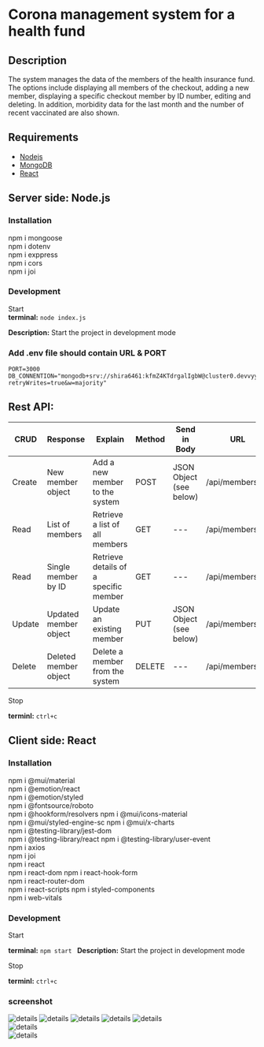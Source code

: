 
# Corona management system for a health fund

## Description
The system manages the data of the members of the health insurance fund.
The options include displaying all members of the checkout, adding a new member, displaying a specific checkout member by ID number, editing and deleting.
In addition, morbidity data for the last month and the number of recent vaccinated are also shown.

## Requirements 
- [Nodejs](https://nodejs.org) 
- [MongoDB](https://www.mongodb.com) 
- [React](https://react.dev/)

## Server side: Node.js 

### Installation
npm i mongoose  
npm i dotenv  
npm i exppress  
npm i cors  
npm i joi  

### Development
Start  
**terminal:** `node index.js ` 

**Description:** Start the project in development mode
### Add .env file should contain URL & PORT
    PORT=3000
    DB_CONNENTION="mongodb+srv://shira6461:kfmZ4KTdrgalIgbW@cluster0.devvyyu.mongodb.net/project?retryWrites=true&w=majority"


## Rest API:

| CRUD   | Response              | Explain                 | Method | Send in Body | URL                  |
|--------|-----------------------|------------------------|--------|--------------|-----------------------|
| Create | New member object       | Add a new member to the system | POST   | JSON Object (see below) | /api/members           |
| Read   | List of members         | Retrieve a list of all members | GET    |    ---          | /api/members           |
| Read   | Single member by ID     | Retrieve details of a specific member | GET    | ---         | /api/members/:id       |
| Update | Updated member object   | Update an existing member | PUT    | JSON Object (see below) | /api/members/:id       |
| Delete | Deleted member object   | Delete a member from the system | DELETE | ---          | /api/members/:id       |
            

Stop

**terminl:** `ctrl+c`

## Client side: React 

### Installation
npm i @mui/material  
npm i @emotion/react  
npm i @emotion/styled  
npm i @fontsource/roboto  
npm i @hookform/resolvers 
npm i @mui/icons-material  
npm i @mui/styled-engine-sc
npm i @mui/x-charts  
npm i @testing-library/jest-dom  
npm i @testing-library/react 
npm i @testing-library/user-event  
npm i axios  
npm i joi  
npm i react  
npm i react-dom 
npm i react-hook-form  
npm i react-router-dom  
npm i react-scripts 
npm i styled-components  
npm i web-vitals   

### Development
Start

**terminal:** `npm start ` 
**Description:** Start the project in development mode
         
Stop

**terminl:** `ctrl+c`

### screenshot

![details](photos/deleting.png)
![details](photos/new_member_registration_form.png)
![details](photos/does_not_allow_adding_a_member_missing_field.png)
![details](photos/cannot_be_updated_missing_field.png)
![details](photos/מציג_את_כל_החברים_בקופה.png)  
![details](photos/מציג_נתוני_קורונה_לחודש_הנוכחי.png)  
![details](photos/מציג_פרטי_חבר.png)  
